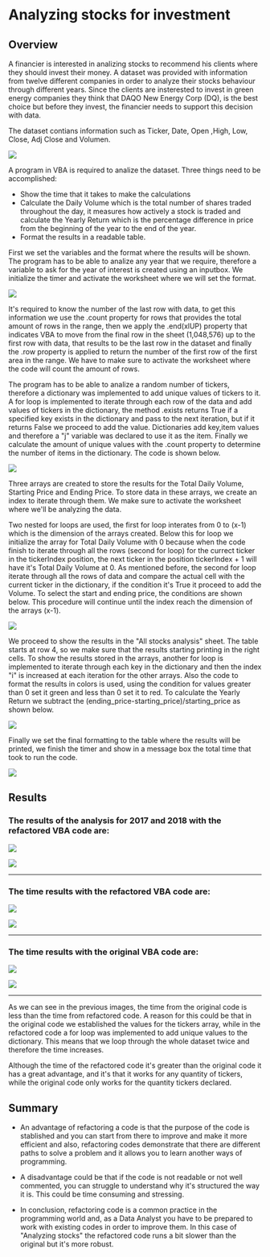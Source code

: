 # Analyzing stocks for investment

## Overview
A financier is interested in analizing stocks to recommend his clients where they should invest their money.
A dataset was provided with information from twelve different companies in order to analyze their stocks behaviour through different years.
Since the clients are insterested to invest in green energy companies they think that DAQO New Energy Corp (DQ), is the best choice but before they invest, the financier needs to support this decision with data.

The dataset contians information such as Ticker, Date, Open ,High, Low, Close, Adj Close and Volumen.

![](resources/extra_resources/Dataset.PNG)

A program in VBA is required to analize the dataset. 
Three things need to be accomplished:

* Show the time that it takes to make the calculations
* Calculate the Daily Volume which is the total number of shares traded throughout the day, it measures how actively a stock is traded and calculate the Yearly Return which is the percentage difference in price from the beginning of the year to the end of the year.
* Format the results in a readable table.

First we set the variables and the format where the results will be shown.
The program has to be able to analize any year that we require, therefore a variable to ask for the year of interest is created using an inputbox. We initialize the timer and activate the worksheet where we will set the format.

![](resources/extra_resources/Variables.PNG)

It's required to know the number of the last row with data, to get this information we use the .count property for rows that provides the total amount of rows in the range, then we apply the .end(xlUP) property that indicates VBA to move from the final row in the sheet (1,048,576) up to the first row with data, that results to be the last row in the dataset and finally the .row property is applied to return the number of the first row of the first area in the range. We have to make sure to activate the worksheet where the code will count the amount of rows. 

The program has to be able to analize a random number of tickers, therefore a dictionary was implemented to add unique values of tickers to it.
A for loop is implemented to iterate through each row of the data and add values of tickers in the dictionary, the method .exists returns True if a specified key exists in the dictionary and pass to the next iteration, but if it returns False we proceed to add the value. Dictionaries add key,item values and therefore a "j" variable was declared to use it as the item.
Finally we calculate the amount of unique values with the .count property to determine the number of items in the dictionary.
The code is shown below.

![](resources/extra_resources/Dictionary.PNG)

Three arrays are created to store the results for the Total Daily Volume, Starting Price and Ending Price. To store data in these arrays, we create an index to iterate through them. We make sure to activate the worksheet where we'll be analyzing the data.

Two nested for loops are used, the first for loop interates from 0 to (x-1) which is the dimension of the arrays created. Below this for loop we initialize the array for Total Daily Volume with 0 because when the code finish to iterate through all the rows (second for loop) for the currect ticker in the tickerIndex position, the next ticker in the position tickerIndex + 1 will have it's Total Daily Volume at 0. As mentioned before, the second for loop iterate through all the rows of data and compare the actual cell with the current ticker in the dictionary, if the condition it's True it proceed to add the Volume. To select the start and ending price, the conditions are shown below. 
This procedure will continue until the index reach the dimension of the arrays (x-1).

![](resources/extra_resources/Storing_outcomes.PNG)

We proceed to show the results in the "All stocks analysis" sheet. The table starts at row 4, so we make sure that the results starting printing in the right cells.
To show the results stored in the arrays, another for loop is implemented to iterate through each key in the dictionary and then the index "i" is increased at each iteration for the other arrays. Also the code to format the results in colors is used, using the condition for values greater than 0 set it green and less than 0 set it to red. To calculate the Yearly Return we subtract the (ending_price-starting_price)/starting_price as shown below.

![](resources/extra_resources/Print_results.PNG)

Finally we set the final formatting to the table where the results will be printed, we finish the timer and show in a message box the total time that took to run the code.

![](resources/extra_resources/Formatting_timer.PNG)

## Results


###  The results of the analysis for 2017 and 2018 with the refactored VBA code are:

![](resources/extra_resources/2017.PNG)

![](resources/extra_resources/2018.PNG)

------------------------------------------------------------------------------------------

###  The time results with the refactored VBA code are:

![](resources/VBA_Challenge_2017.PNG)

![](resources/VBA_Challenge_2018.PNG)

------------------------------------------------------------------------------------------

###  The time results with the original VBA code are:

![](resources/extra_resources/OC_2017.PNG)

![](resources/extra_resources/OC_2018.PNG)

------------------------------------------------------------------------------------------

As we can see in the previous images, the time from the original code is less than the time from refactored code.
A reason for this could be that in the original code we established the values for the tickers array, while in the refactored code a for loop was implemented to add unique values to the dictionary. This means that we loop through the whole dataset twice and therefore the time increases.

Although the time of the refactored code it's greater than the original code it has a great advantage, and it's that it works for any quantity of tickers, while the original code only works for the quantity tickers declared.

## Summary

* An advantage of refactoring a code is that the purpose of the code is stablished and you can start from there to improve and make it more efficient and also, refactoring codes demonstrate that there are different paths to solve a problem and it allows you to learn another ways of programming.

* A disadvantage could be that if the code is not readable or not well commented, you can struggle to understand why it's structured the way it is. This could be time consuming and stressing.

* In conclusion, refactoring code is a common practice in the programming world and, as a Data Analyst you have to be prepared to work with existing codes in order to improve them. In this case of "Analyzing stocks" the refactored code runs a bit slower than the original but it's more robust.

















